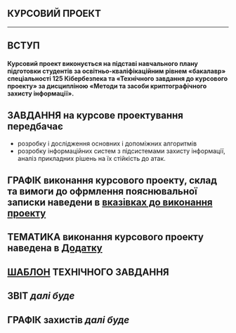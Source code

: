 ## **КУРСОВИЙ ПРОЕКТ**
***
## **ВСТУП**
#### Курсовий проект виконується на підставі навчального плану підготовки студентів за освітньо-кваліфікаційним рівнем «бакалавр» спеціальності 125 Кібербезпека та «Технічного завдання до курсового проекту» за дисципліною «Методи та засоби криптографічного захисту інформації».

## **ЗАВДАННЯ на курсове проектування передбачає**
* розробку і дослідження основних і допоміжних алгоритмів 
* розробку інформаційних систем з підсистемами захисту інформації, аналіз прикладних рішень на їх стійкість до атак.

## **ГРАФІК** виконання курсового проекту,  склад та вимоги до офрмлення пояснювальної записки наведени в [**вказівках до виконання проекту**](2021_Cripto_TZ_Cours_Proj_.pdf)

## **ТЕМАТИКА** виконання курсового проекту наведена в [**Додатку**](2021_Cripto_TZ_Cours_Proj_Dodatok.pdf)

## [**ШАБЛОН**](2021_Cripto_TZ_Cours_Proj_Individ.pdf) **ТЕХНІЧНОГО ЗАВДАННЯ**

## **ЗВІТ** ***далі буде***

## **ГРАФІК захистів** ***далі буде***
